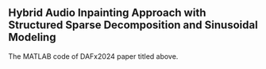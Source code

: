 ## Hybrid Audio Inpainting Approach with Structured Sparse Decomposition and Sinusoidal Modeling

The MATLAB code of DAFx2024 paper titled above.
